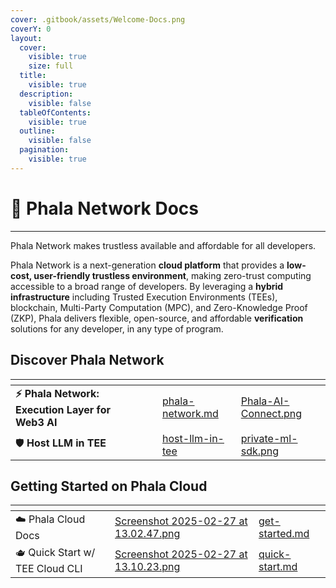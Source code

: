 ```yaml
---
cover: .gitbook/assets/Welcome-Docs.png
coverY: 0
layout:
  cover:
    visible: true
    size: full
  title:
    visible: true
  description:
    visible: false
  tableOfContents:
    visible: true
  outline:
    visible: false
  pagination:
    visible: true
---
```


# 👾 Phala Network Docs

***

Phala Network makes trustless available and affordable for all developers.

Phala Network is a next-generation **cloud platform** that provides a **low-cost, user-friendly trustless environment**, making zero-trust computing accessible to a broad range of developers. By leveraging a **hybrid infrastructure** including Trusted Execution Environments (TEEs), blockchain, Multi-Party Computation (MPC), and Zero-Knowledge Proof (ZKP), Phala delivers flexible, open-source, and affordable **verification** solutions for any developer, in any type of program.

## Discover Phala Network

<table data-card-size="large" data-view="cards" data-full-width="false"><thead><tr><th></th><th></th><th></th><th data-hidden data-card-target data-type="content-ref"></th><th data-hidden data-card-cover data-type="files"></th></tr></thead><tbody><tr><td><strong>⚡️ Phala Network: Execution Layer for Web3 AI</strong></td><td></td><td></td><td><a href="overview/phala-network.md">phala-network.md</a></td><td><a href=".gitbook/assets/Phala-AI-Connect.png">Phala-AI-Connect.png</a></td></tr><tr><td>🛡️ <strong>Host LLM in TEE</strong></td><td></td><td></td><td><a href="overview/phala-network/gpu-tee.md">host-llm-in-tee</a></td><td><a href=".gitbook/assets/confidential-ai-inference-overview.png">private-ml-sdk.png</a></td></tr></tbody></table>

## Getting Started on Phala Cloud

<table data-card-size="large" data-view="cards"><thead><tr><th></th><th data-hidden data-card-cover data-type="files"></th><th data-hidden data-card-target data-type="content-ref"></th></tr></thead><tbody><tr><td><span data-gb-custom-inline data-tag="emoji" data-code="2601">☁️</span> Phala Cloud Docs</td><td><a href=".gitbook/assets/Screenshot 2025-02-27 at 13.02.47.png">Screenshot 2025-02-27 at 13.02.47.png</a></td><td><a href="cloud/getting-started/getting-started.md">get-started.md</a></td></tr><tr><td><span data-gb-custom-inline data-tag="emoji" data-code="1fad6">🫖</span> Quick Start w/ TEE Cloud CLI</td><td><a href=".gitbook/assets/Screenshot 2025-02-27 at 13.10.23.png">Screenshot 2025-02-27 at 13.10.23.png</a></td><td><a href="cloud/getting-started/start-from-cloud-cli.md">quick-start.md</a></td></tr></tbody></table>



